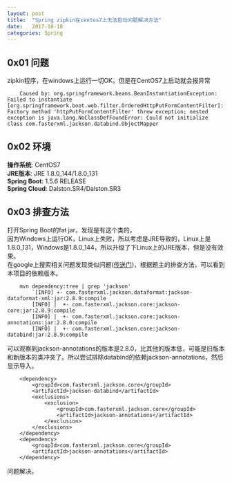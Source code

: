 ```yaml
---
layout: post
title:  "Spring zipkin在centos7上无法启动问题解决方法"
date:   2017-10-18
categories: Spring
---
```


## 0x01 问题
zipkin程序，在windows上运行一切OK，但是在CentOS7上启动就会报异常

		Caused by: org.springframework.beans.BeanInstantiationException: Failed to instantiate [org.springframework.boot.web.filter.OrderedHttpPutFormContentFilter]: Factory method 'httpPutFormContentFilter' threw exception; nested exception is java.lang.NoClassDefFoundError: Could not initialize class com.fasterxml.jackson.databind.ObjectMapper
		
## 0x02 环境
__操作系统__: CentOS7<br>
__JRE版本__: JRE 1.8.0_144/1.8.0_131<br>
__Spring Boot__: 1.5.6 RELEASE<br>
__Spring Cloud__: Dalston.SR4/Dalston.SR3
		
## 0x03 排查方法
打开Spring Boot的fat jar，发现是有这个类的。<br>
因为Windows上运行OK，Linux上失败，所以考虑是JRE导致的，Linux上是1.8.0_131，Windows是1.8.0_144，所以升级了下Linux上的JRE版本，但是没有效果。<br>
在google上搜索相关问题发现类似问题([传送门](https://github.com/spring-projects/spring-boot/issues/9408))，根据题主的排查方法，可以看到本项目的依赖版本。

		mvn dependency:tree | grep 'jackson' 
			`[INFO] +- com.fasterxml.jackson.dataformat:jackson-dataformat-xml:jar:2.8.9:compile
			[INFO] |  +- com.fasterxml.jackson.core:jackson-core:jar:2.8.9:compile
			[INFO] |  +- com.fasterxml.jackson.core:jackson-annotations:jar:2.8.0:compile
			[INFO] |  +- com.fasterxml.jackson.core:jackson-databind:jar:2.8.9:compile

可以观察到jackson-annotations的版本是2.8.0，比其他的版本低，可能是旧版本和新版本的类冲突了。所以尝试排除databind的依赖jackson-annotations，然后显示导入。

		<dependency>
			<groupId>com.fasterxml.jackson.core</groupId>
			<artifactId>jackson-databind</artifactId>
			<exclusions>
				<exclusion>
					<groupId>com.fasterxml.jackson.core</groupId>
					<artifactId>jackson-annotations</artifactId>
				</exclusion>
			</exclusions>
		</dependency>
		<dependency>
			<groupId>com.fasterxml.jackson.core</groupId>
			<artifactId>jackson-annotations</artifactId>
		</dependency>
		
问题解决。
